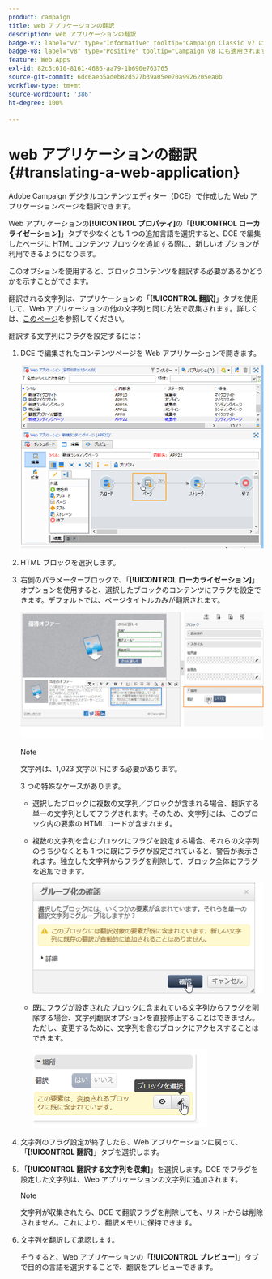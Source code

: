 ```yaml
---
product: campaign
title: web アプリケーションの翻訳
description: web アプリケーションの翻訳
badge-v7: label="v7" type="Informative" tooltip="Campaign Classic v7 に適用されます"
badge-v8: label="v8" type="Positive" tooltip="Campaign v8 にも適用されます"
feature: Web Apps
exl-id: 82c5c610-8161-4686-aa79-1b690e763765
source-git-commit: 6dc6aeb5adeb82d527b39a05ee70a9926205ea0b
workflow-type: tm+mt
source-wordcount: '386'
ht-degree: 100%

---
```


# web アプリケーションの翻訳{#translating-a-web-application}



Adobe Campaign デジタルコンテンツエディター（DCE）で作成した Web アプリケーションページを翻訳できます。

Web アプリケーションの&#x200B;**[!UICONTROL プロパティ]**&#x200B;の「**[!UICONTROL ローカライゼーション]**」タブで少なくとも 1 つの追加言語を選択すると、DCE で編集したページに HTML コンテンツブロックを追加する際に、新しいオプションが利用できるようになります。

このオプションを使用すると、ブロックコンテンツを翻訳する必要があるかどうかを示すことができます。

翻訳される文字列は、アプリケーションの「**[!UICONTROL 翻訳]**」タブを使用して、Web アプリケーションの他の文字列と同じ方法で収集されます。詳しくは、[このページ](translating-a-web-form.md)を参照してください。

翻訳する文字列にフラグを設定するには：

1. DCE で編集されたコンテンツページを Web アプリケーションで開きます。

   ![](assets/dce_translation_3.png)

1. HTML ブロックを選択します。
1. 右側のパラメーターブロックで、「**[!UICONTROL ローカライゼーション]**」オプションを使用すると、選択したブロックのコンテンツにフラグを設定できます。デフォルトでは、ページタイトルのみが翻訳されます。

   ![](assets/dce_translation_1.png)

   >[!NOTE]
   >
   >文字列は、1,023 文字以下にする必要があります。

   3 つの特殊なケースがあります。

   * 選択したブロックに複数の文字列／ブロックが含まれる場合、翻訳する単一の文字列としてフラグされます。そのため、文字列には、このブロック内の要素の HTML コードが含まれます。
   * 複数の文字列を含むブロックにフラグを設定する場合、それらの文字列のうち少なくとも 1 つに既にフラグが設定されていると、警告が表示されます。独立した文字列からフラグを削除して、ブロック全体にフラグを追加できます。

     ![](assets/dce_translation_4.png)

   * 既にフラグが設定されたブロックに含まれている文字列からフラグを削除する場合、文字列翻訳オプションを直接修正することはできません。ただし、変更するために、文字列を含むブロックにアクセスすることはできます。

     ![](assets/dce_translation_2.png)

1. 文字列のフラグ設定が終了したら、Web アプリケーションに戻って、「**[!UICONTROL 翻訳]**」タブを選択します。
1. 「**[!UICONTROL 翻訳する文字列を収集]**」を選択します。DCE でフラグを設定した文字列は、Web アプリケーションの文字列に追加されます。

   >[!NOTE]
   >
   >文字列が収集されたら、DCE で翻訳フラグを削除しても、リストからは削除されません。これにより、翻訳メモリに保持できます。

1. 文字列を翻訳して承認します。

   そうすると、Web アプリケーションの「**[!UICONTROL プレビュー]**」タブで目的の言語を選択することで、翻訳をプレビューできます。
